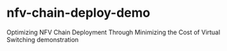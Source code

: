 # nfv-chain-deploy-demo
Optimizing NFV Chain Deployment Through Minimizing the Cost of Virtual Switching demonstration
